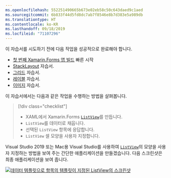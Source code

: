 ```yaml
---
ms.openlocfilehash: 552251490665b673e02eb58c50c643daed9c1aed
ms.sourcegitcommit: 6b833f44d5fd8dc7ab7f8546e8b7d383e5a989db
ms.translationtype: HT
ms.contentlocale: ko-KR
ms.lasthandoff: 09/18/2019
ms.locfileid: "71107296"
---
```

이 자습서를 시도하기 전에 다음 작업을 성공적으로 완료해야 합니다.

- [첫 번째 Xamarin.Forms 앱 빌드](~/get-started/first-app/index.md) 빠른 시작
- [StackLayout](~/get-started/tutorials/stacklayout/index.yml) 자습서.
- [그리드](~/get-started/tutorials/grid/index.yml) 자습서.
- [레이블](~/get-started/tutorials/label/index.yml) 자습서.
- [이미지](~/get-started/tutorials/image/index.yml) 자습서.

이 자습서에서는 다음과 같은 작업을 수행하는 방법을 살펴봅니다.

> [!div class="checklist"]
>
> - XAML에서 Xamarin.Forms [`ListView`](xref:Xamarin.Forms.ListView)를 만듭니다.
> - `ListView`를 데이터로 채웁니다.
> - 선택된 `ListView` 항목에 응답합니다.
> - `ListView` 셀 모양을 사용자 지정합니다.

Visual Studio 2019 또는 Mac용 Visual Studio를 사용하여 [`ListView`](xref:Xamarin.Forms.ListView)의 모양을 사용자 지정하는 방법을 보여 주는 간단한 애플리케이션을 만들겠습니다. 다음 스크린샷은 최종 애플리케이션을 보여 줍니다.

[![데이터 템플릿으로 항목의 템플릿이 지정된 ListView의 스크린샷](../images/customize-cell-appearance-reduced.png "템플릿 지정된 데이터를 표시하는 ListView")](../images/customize-cell-appearance-large.png#lightbox "템플릿 지정된 데이터를 표시하는 ListView")
